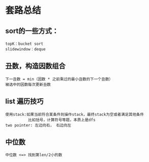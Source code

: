 套路总结
=====
   sort的一些方式：
   ----
    topK：bucket sort
    slidewindow：deque
    
   丑数，构造因数组合
   ----
    下一丑数 = min（因数 * 之前乘过的最小丑数的下一个丑数）
    被选中的因数每次更新丑数
   
   list 遍历技巧
   ----  
    使用stack:如果当前符合某条件则操作stack，最终stack为空或者满足其他条件
              比如括号，计算符号等题，本质上是dfs
    two pointer: 左边向右， 右边向左
   
   中位数
   ----
    中位数 <=> 找到第len/2小的数
